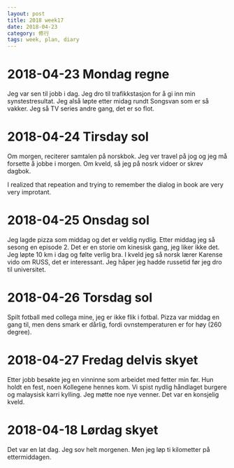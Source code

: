 ```yaml
---
layout: post
title: 2018 week17
date: 2018-04-23
category: 修行
tags: week, plan, diary
---
```

# 2018-04-23 Mondag regne

Jeg var sen til jobb i dag. Jeg dro til trafikkstasjon for å gi inn min synstestresultat.
Jeg alså løpte etter midag rundt Songsvan som er så vakker. Jeg så TV series <Sherlock Holmes> andre gang, det er so flot.

# 2018-04-24 Tirsday sol
Om morgen, reciterer samtalen på norskbok.
Jeg ver travel på jog og jeg må forsette å jobbe i morgen.
Om kveld, så jeg på nosrk vidoer or skrev dagbok.

I realized that repeation and trying to remember the dialog in book are very very improtant. 

# 2018-04-25 Onsdag sol

Jeg lagde pizza som middag og det er veldig nydlig. Etter middag jeg så <Sherlock Holmes> sesong en episode 2. Det er en storie om kinesisk gang, jeg liker ikke det.
Jeg løpte 10 km i dag og følte verlig bra. I kveld jeg så norsk lærer Karense vido om RUSS, det er interessant. Jeg håper jeg hadde russetid før jeg dro til universitet.

# 2018-04-26 Torsdag sol
Spilt fotball med collega mine, jeg er ikke flik i fotbal.
Pizza var middag en gang til, men dens smark er dårlig, fordi ovnstemperaturen er for høy (260 degree). 

# 2018-04-27 Fredag delvis skyet
Etter jobb besøkte jeg en vinninne som arbeidet med fetter min før. Hun holdt en fest, noen Kollegene hennes kom. Vi spist nydlig håndlaget burgere og malaysisk karri kylling. Jeg møtte noe nye venner. Det var en konsjelig kveld. 

# 2018-04-18 Lørdag skyet
Det var en lat dag. Jeg sov helt morgenen. Men jeg løp ti kilometter på ettermiddagen. 

